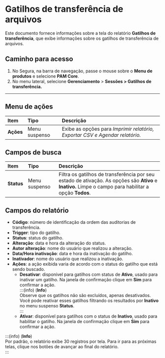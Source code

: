 # Gatilhos de transferência de arquivos

Este documento fornece informações sobre a tela do relatório **Gatilhos de transferência**, que exibe informações sobre os gatilhos de transferência de arquivos.

## Caminho para acesso

1. No Segura, na barra de navegação, passe o mouse sobre o **Menu de produtos** e selecione **PAM Core**.  
2. No menu lateral, selecione **Gerenciamento** > **Sessões > Gatilhos de transferência.**

---
## Menu de ações

| **Item** | **Tipo** | **Descrição** |
| :---- | :---- | :---- |
| **Ações** | Menu suspenso | Exibe as opções para *Imprimir relatório, Exportar CSV e Agendar relatório.* |

## Campos de busca

| **Item** | **Tipo** | **Descrição** |
| :---- | :---- | :---- |
| **Status** | Menu suspenso | Filtra os gatilhos de transferência por seu estado de ativação. As opções são **Ativo** e **Inativo.** Limpe o campo para habilitar a opção **Todos**. |

## Campos do relatório

* **Código**: número de identificação da ordem das auditorias de transferência.  
* **Trigger**: tipo do gatilho.  
* **Status**: status do gatilho.  
* **Alteração**: data e hora da alteração do status.  
* **Autor alteração**: nome do usuário que realizou a alteração.  
* **Data/Hora inativação**: data e hora da inativação do gatilho.  
* **Inativador**: nome do usuário que realizou a inativação.  
* **Ações**: a ação exibida varia de acordo com o status do gatilho que está sendo buscado.  
  * **Desativar**: disponível para gatilhos com status de **Ativo**, usado para inativar um gatilho. Na janela de confirmação clique em **Sim** para confirmar a ação.  
    :::(info) (**Info**)  
    Observe que os gatilhos não são excluídos, apenas desativados. Você pode reativar esses gatilhos filtrando os resultados por **Inativo** no menu suspenso **Status**.  
    :::  
  * **Ativar**: disponível para gatilhos com o status de **Inativo**, usado para habilitar o gatilho. Na janela de confirmação clique em **Sim** para confirmar a ação.

:::(info) (**Info**)  
Por padrão, o relatório exibe 30 registros por tela. Para ir para as próximas telas, clique nos botões de avançar ao final do relatório.  
:::